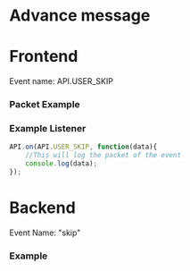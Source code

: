 # Advance message

# Frontend

Event name: API.USER_SKIP

### Packet Example

### Example Listener

```js
API.on(API.USER_SKIP, function(data){
    //This will log the packet of the event
    console.log(data);
});
```

# Backend

Event Name: "skip"

### Example
